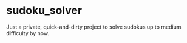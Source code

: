 # sudoku_solver

Just a  private, quick-and-dirty project to solve sudokus  up to medium difficulty by now.
